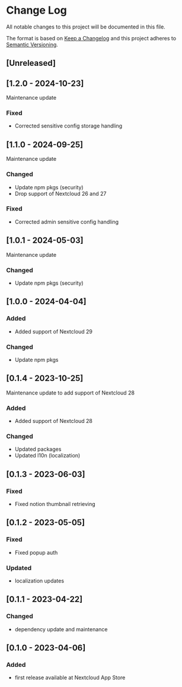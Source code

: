 <!--
  - SPDX-FileCopyrightText: 2020 Nextcloud GmbH and Nextcloud contributors
  - SPDX-License-Identifier: CC0-1.0
-->
# Change Log
All notable changes to this project will be documented in this file.

The format is based on [Keep a Changelog](http://keepachangelog.com/)
and this project adheres to [Semantic Versioning](http://semver.org/).

## [Unreleased]

## [1.2.0 - 2024-10-23]

Maintenance update

### Fixed

- Corrected sensitive config storage handling


## [1.1.0 - 2024-09-25]

Maintenance update

### Changed

- Update npm pkgs (security)
- Drop support of Nextcloud 26 and 27

### Fixed

- Corrected admin sensitive config handling


## [1.0.1 - 2024-05-03]

Maintenance update

### Changed

- Update npm pkgs (security)

## [1.0.0 - 2024-04-04]

### Added

- Added support of Nextcloud 29

### Changed

- Update npm pkgs

## [0.1.4 - 2023-10-25]

Maintenance update to add support of Nextcloud 28

### Added

- Added support of Nextcloud 28

### Changed

- Updated packages
- Updated l10n (localization)

## [0.1.3 - 2023-06-03]
### Fixed
- Fixed notion thumbnail retrieving

## [0.1.2 - 2023-05-05]
### Fixed
- Fixed popup auth

### Updated
- localization updates

## [0.1.1 - 2023-04-22]
### Changed
- dependency update and maintenance

## [0.1.0 - 2023-04-06]
### Added
- first release available at Nextcloud App Store
